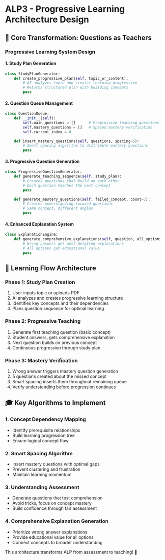 # ALP3 - Progressive Learning Architecture Design

## 🎯 **Core Transformation: Questions as Teachers**

### **Progressive Learning System Design**

#### **1. Study Plan Generation**
```python
class StudyPlanGenerator:
    def create_progressive_plan(self, topic_or_content):
        # AI analyzes topic and creates learning progression
        # Returns structured plan with building concepts
        pass
```

#### **2. Question Queue Management**
```python
class QuestionQueue:
    def __init__(self):
        self.main_questions = []      # Progressive teaching questions
        self.mastery_questions = []   # Spaced mastery verification
        self.current_index = 0
        
    def insert_mastery_questions(self, questions, spacing=5):
        # Smart spacing algorithm to distribute mastery questions
        pass
```

#### **3. Progressive Question Generation**
```python
class ProgressiveQuestionGenerator:
    def generate_teaching_sequence(self, study_plan):
        # Creates questions that build on each other
        # Each question teaches the next concept
        pass
        
    def generate_mastery_questions(self, failed_concept, count=5):
        # Creates understanding-focused questions
        # Same concept, different angles
        pass
```

#### **4. Enhanced Explanation System**
```python
class ExplanationEngine:
    def generate_comprehensive_explanations(self, question, all_options):
        # Wrong answers get most detailed explanations
        # All options get educational value
        pass
```

## 🧠 **Learning Flow Architecture**

### **Phase 1: Study Plan Creation**
1. User inputs topic or uploads PDF
2. AI analyzes and creates progressive learning structure
3. Identifies key concepts and their dependencies
4. Plans question sequence for optimal learning

### **Phase 2: Progressive Teaching**
1. Generate first teaching question (basic concept)
2. Student answers, gets comprehensive explanation
3. Next question builds on previous concept
4. Continuous progression through study plan

### **Phase 3: Mastery Verification**
1. Wrong answer triggers mastery question generation
2. 5 questions created about the missed concept
3. Smart spacing inserts them throughout remaining queue
4. Verify understanding before progression continues

## 🎓 **Key Algorithms to Implement**

### **1. Concept Dependency Mapping**
- Identify prerequisite relationships
- Build learning progression tree
- Ensure logical concept flow

### **2. Smart Spacing Algorithm**
- Insert mastery questions with optimal gaps
- Prevent clustering and frustration
- Maintain learning momentum

### **3. Understanding Assessment**
- Generate questions that test comprehension
- Avoid tricks, focus on concept mastery
- Build confidence through fair assessment

### **4. Comprehensive Explanation Generation**
- Prioritize wrong answer explanations
- Provide educational value for all options
- Connect concepts to broader understanding

This architecture transforms ALP from assessment to teaching! 🚀

